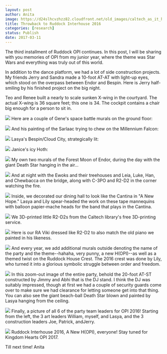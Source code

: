 ```yaml
---
layout: post
author: Anita
image: https://d24slhcvzhzz82.cloudfront.net/old_images/caltech_as_it_happens/6a0105349b8251970b01b7c8da50a4970b.jpg
title: Throwback to Ruddock Interhouse 2016
categories: [research]
status: Publish
date: 2017-03-11
---
```


The third installment of Ruddock OPI continues. In this post, I will be sharing with you memories of OPI from my junior year, where the theme was Star Wars and everything was truly out of this world.

In addition to the dance platform, we had a lot of side construction projects. My friends Jerry and Sandra made a 10-foot AT-AT with light-up eyes, which stood on the overpass between Endor and Bespin. Here is Jerry half-smiling by his finished project on the big night.

Teo and Renee built a nearly to scale sunken X-wing in the courtyard. The actual X-wing is 36 square feet; this one is 34. The cockpit contains a chair big enough for a person to sit in.


![](https://d24slhcvzhzz82.cloudfront.net/old_images/caltech_as_it_happens/6a0105349b8251970b01b7c8da52e3970b.jpg)
Here are a couple of Gene's space battle murals on the ground floor:


![](https://d24slhcvzhzz82.cloudfront.net/old_images/6a019b0005f8ce970d01b8d2649eae970c-pi.jpg)
And his painting of the Sarlaac trying to chew on the Millennium Falcon:


![](https://d24slhcvzhzz82.cloudfront.net/old_images/6a019b0005f8ce970d01b8d2649ec2970c-pi.jpg)
Lasya's Bespin/Cloud City, strategically lit:


![](https://d24slhcvzhzz82.cloudfront.net/old_images/caltech_as_it_happens/6a0105349b8251970b01bb097d67b8970d.jpg)
Janice's icy Hoth:


![](https://d24slhcvzhzz82.cloudfront.net/old_images/caltech_as_it_happens/6a0105349b8251970b01b8d2649ee2970c.jpg)
My own two murals of the Forest Moon of Endor, during the day with the giant Death Star hanging in the air...


![](https://d24slhcvzhzz82.cloudfront.net/old_images/caltech_as_it_happens/6a0105349b8251970b01b7c8da5211970b.jpg)
And at night with the Ewoks and their treehouses and Leia, Luke, Han, and Chewbacca on the bridge, along with C-3PO and R2-D2 in the corner watching the fire.


![](https://d24slhcvzhzz82.cloudfront.net/old_images/caltech_as_it_happens/6a0105349b8251970b01b8d2649ef6970c.jpg)
Inside, we decorated our dining hall to look like the Cantina in "A New Hope." Lasya and Lily spear-headed the work on these tape mannequins with balloon papier-mache heads for the band that plays in the Cantina.


![](https://d24slhcvzhzz82.cloudfront.net/old_images/caltech_as_it_happens/6a0105349b8251970b01bb097d67fb970d.jpg)
We 3D-printed little R2-D2s from the Caltech library's free 3D-printing service.


![](https://d24slhcvzhzz82.cloudfront.net/old_images/caltech_as_it_happens/6a0105349b8251970b01b8d2649f32970c.jpg)
Here is our RA Viki dressed like R2-D2 to also match the old piano we painted in his likeness.


![](https://d24slhcvzhzz82.cloudfront.net/old_images/caltech_as_it_happens/6a0105349b8251970b01b8d2649f39970c.jpg)
And every year, we add additional murals outside denoting the name of the party and the theme--hahaha, very punny, a new H(OPI)--as well as a themed twist on the Ruddock House Crest. The 2016 crest was done by Lily, who turned it into a glorious symbolic struggle between order and freedom.


![](https://d24slhcvzhzz82.cloudfront.net/old_images/caltech_as_it_happens/6a0105349b8251970b01b7c8da529a970b.jpg)
In this zoom-out image of the entire party, behold the 20-foot AT-ST constructed by Jimmy and Abhi that is the DJ stand. I think the DJ was suitably impressed, though at first we had a couple of security guards come over to make sure we had clearance for letting someone get into that thing. You can also see the giant beach-ball Death Star blown and painted by Lasya hanging from the ceiling.


![](https://d24slhcvzhzz82.cloudfront.net/old_images/caltech_as_it_happens/6a0105349b8251970b01b7c8da52b0970b.jpg)
Finally, a picture of all 6 of the party team leaders for OPI 2016! Starting from the left, the 3 art leaders William, myself, and Lasya, and the 3 construction leaders Joe, Patrick, andJerry.


![](https://d24slhcvzhzz82.cloudfront.net/old_images/caltech_as_it_happens/6a0105349b8251970b01b8d2649f6f970c.jpg)
Ruddock Interhouse 2016, A New H(OPI), everyone! Stay tuned for Kingdom Hearts OPI 2017.

Till next time!
Anita
